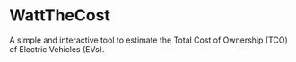 # WattTheCost
A simple and interactive tool to estimate the Total Cost of Ownership (TCO) of Electric Vehicles (EVs).

